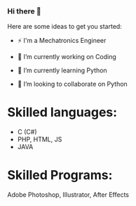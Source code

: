 ### Hi there 👋


Here are some ideas to get you started:
- ⚡ I'm a Mechatronics Engineer

- 🔭 I’m currently working on Coding
- 🌱 I’m currently learning Python
- 👯 I’m looking to collaborate on Python

#  Skilled languages:
- C (C#)
- PHP, HTML, JS
- JAVA

#  Skilled Programs:
  Adobe Photoshop, Illustrator, After Effects
